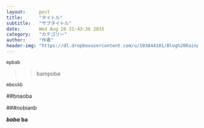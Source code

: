 ```yaml
---
layout:     post
title:      "タイトル"
subtitle:   "サブタイトル"
date:       Wed Aug 26 21:43:36 2015
category:   "カテゴリー"
author:     "作者"
header-img: "https://dl.dropboxusercontent.com/u/103844101/Blog%20Rainpress/2015-09-09-el-comienzo.jpg"
---
```


	mpbab

>>bampoba

```
mboskb
```

##bnaoba

###nobianb

***baba***
**ba**





